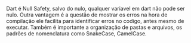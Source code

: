 Dart é Null Safety, salvo do nulo, qualquer variavel em dart não pode ser nulo. Outra vantagem é a questão de mostrar os erros na hora de compilação ele facilita para identificar erros no codigo, antes mesmo de executar. Também é importante a organização de pastas e arquivos, os padrões de nomenclatura como SnakeCase, CamelCase.